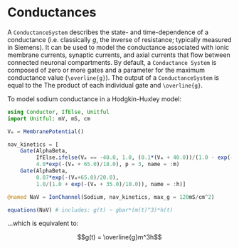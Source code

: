 # Conductances

A `ConductanceSystem` describes the state- and time-dependence of a conductance (i.e.
classically _g_, the inverse of resistance; typically measured in Siemens). It can be used
to model the conductance associated with ionic membrane currents, synaptic currents, and
axial currents that flow between connected neuronal compartments. By default, a `Conductance
System` is composed of zero or more gates and a parameter for the maximum conductance value
(``\overline{g}``). The output of a `ConductanceSystem` is equal to the The product of each
individual gate and ``\overline{g}``.

To model sodium conductance in a Hodgkin-Huxley model:

```julia
using Conductor, IfElse, Unitful
import Unitful: mV, mS, cm

Vₘ = MembranePotential()

nav_kinetics = [
    Gate(AlphaBeta,
         IfElse.ifelse(Vₘ == -40.0, 1.0, (0.1*(Vₘ + 40.0))/(1.0 - exp(-(Vₘ + 40.0)/10.0))),
         4.0*exp(-(Vₘ + 65.0)/18.0), p = 3, name = :m)
    Gate(AlphaBeta,
         0.07*exp(-(Vₘ+65.0)/20.0),
         1.0/(1.0 + exp(-(Vₘ + 35.0)/10.0)), name = :h)]

@named NaV = IonChannel(Sodium, nav_kinetics, max_g = 120mS/cm^2) 

equations(NaV) # includes: g(t) ~ gbar*(m(t)^3)*h(t)
```

...which is equivalent to:

```math
g(t) = \overline{g}m^3h
```

